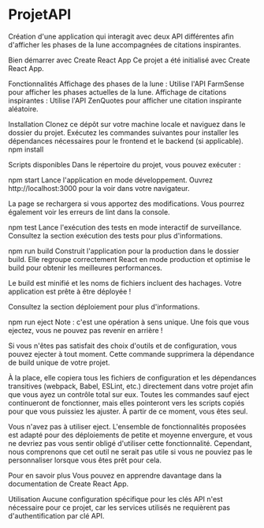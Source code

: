 # ProjetAPI
Création d'une application qui interagit avec deux API différentes afin d'afficher les phases de la lune accompagnées de citations inspirantes.

Bien démarrer avec Create React App
Ce projet a été initialisé avec Create React App.

Fonctionnalités
Affichage des phases de la lune : Utilise l'API FarmSense pour afficher les phases actuelles de la lune.
Affichage de citations inspirantes : Utilise l'API ZenQuotes pour afficher une citation inspirante aléatoire.

Installation
Clonez ce dépôt sur votre machine locale et naviguez dans le dossier du projet. Exécutez les commandes suivantes pour installer les dépendances nécessaires pour le frontend et le backend (si applicable).
npm install

Scripts disponibles
Dans le répertoire du projet, vous pouvez exécuter :

npm start
Lance l'application en mode développement.
Ouvrez http://localhost:3000 pour la voir dans votre navigateur.

La page se rechargera si vous apportez des modifications.
Vous pourrez également voir les erreurs de lint dans la console.

npm test
Lance l'exécution des tests en mode interactif de surveillance.
Consultez la section exécution des tests pour plus d'informations.

npm run build
Construit l'application pour la production dans le dossier build.
Elle regroupe correctement React en mode production et optimise le build pour obtenir les meilleures performances.

Le build est minifié et les noms de fichiers incluent des hachages.
Votre application est prête à être déployée !

Consultez la section déploiement pour plus d'informations.

npm run eject
Note : c'est une opération à sens unique. Une fois que vous ejectez, vous ne pouvez pas revenir en arrière !

Si vous n'êtes pas satisfait des choix d'outils et de configuration, vous pouvez ejecter à tout moment. Cette commande supprimera la dépendance de build unique de votre projet.

À la place, elle copiera tous les fichiers de configuration et les dépendances transitives (webpack, Babel, ESLint, etc.) directement dans votre projet afin que vous ayez un contrôle total sur eux. Toutes les commandes sauf eject continueront de fonctionner, mais elles pointeront vers les scripts copiés pour que vous puissiez les ajuster. À partir de ce moment, vous êtes seul.

Vous n'avez pas à utiliser eject. L'ensemble de fonctionnalités proposées est adapté pour des déploiements de petite et moyenne envergure, et vous ne devriez pas vous sentir obligé d'utiliser cette fonctionnalité. Cependant, nous comprenons que cet outil ne serait pas utile si vous ne pouviez pas le personnaliser lorsque vous êtes prêt pour cela.

Pour en savoir plus
Vous pouvez en apprendre davantage dans la documentation de Create React App.

Utilisation
Aucune configuration spécifique pour les clés API n'est nécessaire pour ce projet, car les services utilisés ne requièrent pas d'authentification par clé API.
